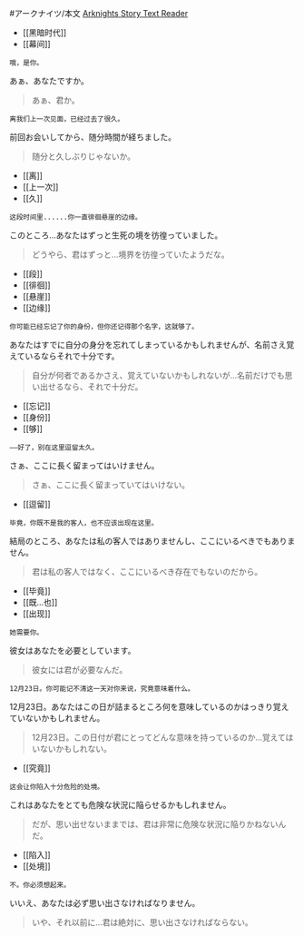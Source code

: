 #アークナイツ/本文
[Arknights Story Text Reader](https://050644zf.github.io/ArknightsStoryTextReader/#/zh_CN/content?f=obt/guide/beg/0_welcome_to_guide)
- [[黑暗时代]]
- [[幕间]]
```zh-cn
哦，是你。
```
あぁ、あなたですか。
> あぁ、君か。
```zh-cn
离我们上一次见面，已经过去了很久。
```
前回お会いしてから、随分時間が経ちました。
> 随分と久しぶりじゃないか。
- [[离]]
- [[上一次]]
- [[久]]
```zh-cn
这段时间里......你一直徘徊悬崖的边缘。
```
このところ…あなたはずっと生死の境を彷徨っていました。
> どうやら、君はずっと…境界を彷徨っていたようだな。
- [[段]]
- [[徘徊]]
- [[悬崖]]
- [[边缘]]
```zh-cn
你可能已经忘记了你的身份，但你还记得那个名字，这就够了。
```
あなたはすでに自分の身分を忘れてしまっているかもしれませんが、名前さえ覚えているならそれで十分です。
> 自分が何者であるかさえ、覚えていないかもしれないが…名前だけでも思い出せるなら、それで十分だ。
- [[忘记]]
- [[身份]]
- [[够]]
```zh-cn
——好了，别在这里逗留太久。
```
さぁ、ここに長く留まってはいけません。
> さぁ、ここに長く留まっていてはいけない。
- [[逗留]]
```zh-cn
毕竟，你既不是我的客人，也不应该出现在这里。
```
結局のところ、あなたは私の客人ではありませんし、ここにいるべきでもありません。
> 君は私の客人ではなく、ここにいるべき存在でもないのだから。
- [[毕竟]]
- [[既…也]]
- [[出现]]
```zh-cn
她需要你。
```
彼女はあなたを必要としています。
> 彼女には君が必要なんだ。
```zh-cn
12月23日。你可能记不清这一天对你来说，究竟意味着什么。
```
12月23日。あなたはこの日が詰まるところ何を意味しているのかはっきり覚えていないかもしれません。
> 12月23日。この日付が君にとってどんな意味を持っているのか…覚えてはいないかもしれない。
- [[究竟]]
```zh-cn
这会让你陷入十分危险的处境。
```
これはあなたをとても危険な状況に陥らせるかもしれません。
> だが、思い出せないままでは、君は非常に危険な状況に陥りかねないんだ。
- [[陷入]]
- [[处境]]
```zh-cn
不。你必须想起来。
```
いいえ、あなたは必ず思い出さなければなりません。
> いや、それ以前に…君は絶対に、思い出さなければならない。